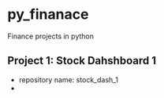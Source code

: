 # py_finanace
Finance projects in python

## Project 1: Stock Dahshboard 1 
- repository name: stock_dash_1
- 
